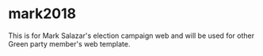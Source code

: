 # mark2018
This is for Mark Salazar's election campaign web and will be used for other Green party member's web template.
